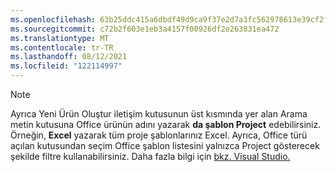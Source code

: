 ```yaml
---
ms.openlocfilehash: 63b25ddc415a6dbdf49d9ca9f37e2d7a3fc562978613e39cf2f4375d2767a188
ms.sourcegitcommit: c72b2f603e1eb3a4157f00926df2e263831ea472
ms.translationtype: MT
ms.contentlocale: tr-TR
ms.lasthandoff: 08/12/2021
ms.locfileid: "122114997"
---
```

> [!NOTE]
> Ayrıca Yeni Ürün Oluştur iletişim kutusunun üst kısmında yer alan Arama metin kutusuna Office ürünün adını yazarak **da şablon Project** edebilirsiniz. Örneğin, **Excel** yazarak tüm proje şablonlarınız Excel.
Ayrıca, Office türü açılan kutusundan seçim Office şablon listesini yalnızca Project  gösterecek şekilde filtre kullanabilirsiniz.  Daha fazla bilgi için [bkz. Visual Studio.](../../ide/create-new-project.md)

